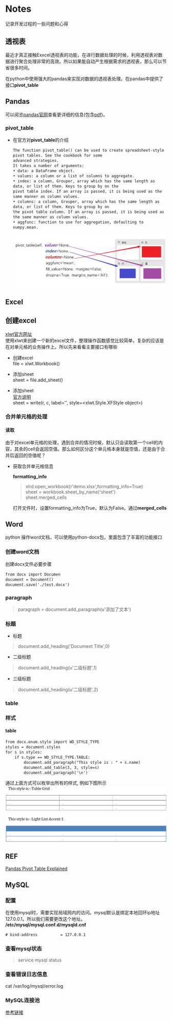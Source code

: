 # Notes

记录开发过程的一些问题和心得


## 透视表

最近才真正接触Exxcel透视表的功能，在进行数据处理的时候，利用透视表对数据进行聚合处理非常的高效。所以如果能自动产生根据需求的透视表，那么可以节省很多时间。

在python中使用强大的pandas来实现对数据的透视表处理。在pandas中提供了接口**pivot_table**

## Pandas

可以阅览[pandas官网](http://pandas.pydata.org/)查看更详细的信息(包含[pdf](http://117.128.6.31/cache/pandas.pydata.org/pandas-docs/stable/pandas.pdf?ich_args2=461-27115917036847_a9bbaaf53a84f3a0e6a84f629d176d3f_10001002_9c89612ad4c0f6d49e39518939a83798_061bfaaa0f142965b5714397065536a6))。

### pivot_table

* 在官方对**pivot_table**的介绍

  ```text
  The function pivot_table() can be used to create spreadsheet-style pivot tables. See the cookbook for some
  advanced strategies.
  It takes a number of arguments:
  • data: a DataFrame object.
  • values: a column or a list of columns to aggregate.
  • index: a column, Grouper, array which has the same length as data, or list of them. Keys to group by on the
  pivot table index. If an array is passed, it is being used as the same manner as column values.
  • columns: a column, Grouper, array which has the same length as data, or list of them. Keys to group by on
  the pivot table column. If an array is passed, it is being used as the same manner as column values.
  • aggfunc: function to use for aggregation, defaulting to numpy.mean.
  ```

  ![avatar](imgs/api-pivot_table.png)


## Excel

## 创建excel

[xlwt官方网址](https://xlwt.readthedocs.io/en/latest/index.html)  
使用xlwt来创建一个新的excel文件，整理操作函数感觉比较简单，复杂的应该是在对单元格的业务操作上。所以先来看看主要接口有哪些

* 创建excel  
    file = xlwt.Workbook()

* 添加sheet  
    sheet = file.add_sheet()  

* 添加sheet  
    [官方说明](https://xlwt.readthedocs.io/en/latest/api.html?highlight=write)  
    sheet = write(r, c, label='', style=<xlwt.Style.XFStyle object>)  


### 合并单元格的处理

#### 读取

由于对excel单元格的处理，遇到合并的情况时候，默认只会读取第一个cell的内容，其余的cell会返回空值。那么如何区分这个单元格本身就是空值，还是由于合并后返回的空值呢？

* 获取合并单元格信息

  **formatting_info**  
  
  > xlrd.open_workbook(r'demo.xlsx',formatting_info=True)  
  > sheet = workbook.sheet_by_name('sheet')  
  > sheet.merged_cells  
  
 
  打开文件时，设置formatting_info为True，默认为False。通过**merged_cells**
  
## Word

python 操作word文档，可以使用python-docx包，里面包含了丰富的功能接口

### 创建word文档

创建docx文件必要步骤
```text
from docx import Documen
document = Document()
document.save('./test.docx')
```

### paragraph

> paragraph = document.add_paragraph(u'添加了文本')

### 标题

* 标题

> document.add_heading('Document Title',0)

* 二级标题

> document.add_heading(u'二级标题',1)

* 三级标题

> document.add_heading(u'二级标题',2)


### table

### 样式

#### table

```text
from docx.enum.style import WD_STYLE_TYPE
styles = document.styles
for s in styles:
    if s.type == WD_STYLE_TYPE.TABLE:
        document.add_paragraph("This style is : " + s.name)
        document.add_table(3, 3, style=s)
        document.add_paragraph('\n')
```

通过上面方式可以枚举出所有的样式, 例如下图所示
![avatar](imgs/table-style-1.png)

![avatar](imgs/table-style-2.png)

## REF

[Pandas Pivot Table Explained](https://pbpython.com/pandas-pivot-table-explained.html)

## MySQL

### 配置

在使用mysql时，需要实现局域网内的访问。mysql默认是绑定本地回环ip地址127.0.0.1。所以我们需要更改这个地址。  
**/etc/mysql/mysql.conf.d/mysqld.cnf**

```text
# bind-address          = 127.0.0.1
```

### 查看mysql状态
> service mysql status

### 查看错误日志信息

cat /var/log/mysql/error.log


### MySQL连接池

[参考链接](https://blog.csdn.net/qq_42483967/article/details/81237953)

